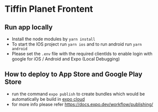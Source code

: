 # Tiffin Planet Frontent

## Run app locally

- Install the node modules by `yarn install`
- To start the IOS project run `yarn ios` and to run android run `yarn android`
- Please set the `.env` file with the required clientIds to enable login with google for iOS / Android and Expo (Local Debugging)

## How to deploy to App Store and Google Play Store

- run the command `expo publish` to create bundles which would be automatically be build in [expo cloud](https://expo.dev/)
- for more info please refer https://docs.expo.dev/workflow/publishing/
